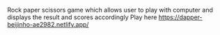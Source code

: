 Rock paper scissors game which allows user to play with computer and displays the result and scores accordingly
Play here https://dapper-beijinho-ae2982.netlify.app/
